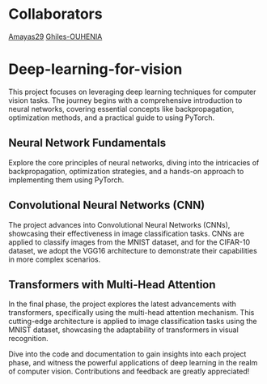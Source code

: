 # Collaborators
[Amayas29](https://github.com/Amayas29)
[Ghiles-OUHENIA](https://github.com/Ghiles-OUHENIA)

# Deep-learning-for-vision
This project focuses on leveraging deep learning techniques for computer vision tasks. The journey begins with a comprehensive introduction to neural networks, covering essential concepts like backpropagation, optimization methods, and a practical guide to using PyTorch.

## Neural Network Fundamentals

Explore the core principles of neural networks, diving into the intricacies of backpropagation, optimization strategies, and a hands-on approach to implementing them using PyTorch.

## Convolutional Neural Networks (CNN)

The project advances into Convolutional Neural Networks (CNNs), showcasing their effectiveness in image classification tasks. CNNs are applied to classify images from the MNIST dataset, and for the CIFAR-10 dataset, we adopt the VGG16 architecture to demonstrate their capabilities in more complex scenarios.

## Transformers with Multi-Head Attention

In the final phase, the project explores the latest advancements with transformers, specifically using the multi-head attention mechanism. This cutting-edge architecture is applied to image classification tasks using the MNIST dataset, showcasing the adaptability of transformers in visual recognition.

Dive into the code and documentation to gain insights into each project phase, and witness the powerful applications of deep learning in the realm of computer vision. Contributions and feedback are greatly appreciated!

